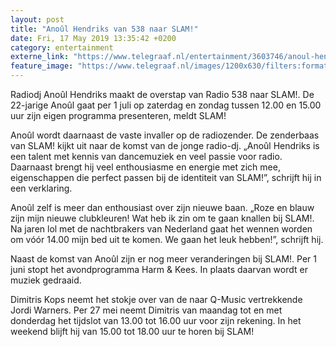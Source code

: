 ```yaml
---
layout: post
title: "Anoûl Hendriks van 538 naar SLAM!"
date: Fri, 17 May 2019 13:35:42 +0200
category: entertainment
externe_link: "https://www.telegraaf.nl/entertainment/3603746/anoul-hendriks-van-538-naar-slam"
feature_image: "https://www.telegraaf.nl/images/1200x630/filters:format(jpeg):quality(80)/cdn-kiosk-api.telegraaf.nl/e739bc90-7897-11e9-bad2-02d1dbdc35d1.jpg"
---
```


<p class="intro">Radiodj Anoûl Hendriks maakt de overstap van Radio 538 naar SLAM!. De 22-jarige Anoûl gaat per 1 juli op zaterdag en zondag tussen 12.00 en 15.00 uur zijn eigen programma presenteren, meldt SLAM!</p> <p>Anoûl wordt daarnaast de vaste invaller op de radiozender. De zenderbaas van SLAM! kijkt uit naar de komst van de jonge radio-dj. „Anoûl Hendriks is een talent met kennis van dancemuziek en veel passie voor radio. Daarnaast brengt hij veel enthousiasme en energie met zich mee, eigenschappen die perfect passen bij de identiteit van SLAM!”, schrijft hij in een verklaring.</p><p>Anoûl zelf is meer dan enthousiast over zijn nieuwe baan. „Roze en blauw zijn mijn nieuwe clubkleuren! Wat heb ik zin om te gaan knallen bij SLAM!. Na jaren lol met de nachtbrakers van Nederland gaat het wennen worden om vóór 14.00 mijn bed uit te komen. We gaan het leuk hebben!”, schrijft hij.</p><p>Naast de komst van Anoûl zijn er nog meer veranderingen bij SLAM!. Per 1 juni stopt het avondprogramma Harm &amp; Kees. In plaats daarvan wordt er muziek gedraaid.</p><p>Dimitris Kops neemt het stokje over van de naar Q-Music vertrekkende Jordi Warners. Per 27 mei neemt Dimitris van maandag tot en met donderdag het tijdslot van 13.00 tot 16.00 uur voor zijn rekening. In het weekend blijft hij van 15.00 tot 18.00 uur te horen bij SLAM!</p>
